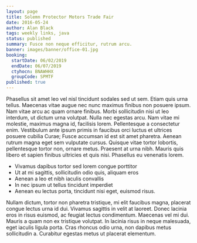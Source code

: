 ```yaml
---
layout: page
title: Solemn Protector Motors Trade Fair
date: 2016-05-24
author: Alan Black
tags: weekly links, java
status: published
summary: Fusce non neque efficitur, rutrum arcu.
banner: images/banner/office-01.jpg
booking:
  startDate: 06/02/2019
  endDate: 06/07/2019
  ctyhocn: BNAWHHX
  groupCode: SPMTF
published: true
---
```

Phasellus sit amet leo vel nisl tincidunt sodales sed ut sem. Etiam quis urna tellus. Maecenas vitae augue nec nunc maximus finibus non posuere ipsum. Nam vitae arcu ac quam ornare finibus. Morbi sollicitudin nisi ut leo interdum, ut dictum urna volutpat. Nulla nec egestas arcu. Nam vitae mi molestie, maximus magna id, facilisis lorem. Pellentesque a consectetur enim. Vestibulum ante ipsum primis in faucibus orci luctus et ultrices posuere cubilia Curae; Fusce accumsan id est sit amet pharetra. Aenean rutrum magna eget sem vulputate cursus. Quisque vitae tortor lobortis, pellentesque tortor non, ornare metus. Praesent at urna nibh. Mauris quis libero et sapien finibus ultricies et quis nisi. Phasellus eu venenatis lorem.

* Vivamus dapibus tortor sed lorem congue porttitor
* Ut at mi sagittis, sollicitudin odio quis, aliquam eros
* Aenean a leo et nibh iaculis convallis
* In nec ipsum ut tellus tincidunt imperdiet
* Aenean eu lectus porta, tincidunt nisi eget, euismod risus.

Nullam dictum, tortor non pharetra tristique, mi elit faucibus magna, placerat congue lectus urna id dui. Vivamus sagittis in velit at laoreet. Donec lacinia eros in risus euismod, ac feugiat lectus condimentum. Maecenas vel mi dui. Mauris a quam non ex tristique volutpat. In lacinia risus in neque malesuada, eget iaculis ligula porta. Cras rhoncus odio urna, non dapibus metus sollicitudin a. Curabitur egestas metus ut placerat elementum.

